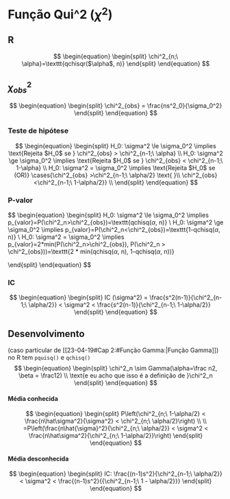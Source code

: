 # Função Qui^2 ($\chi ^2$)
## R
$$
\begin{equation}
\begin{split}
\chi^2_{n;\ \alpha}=\texttt{qchisqr($\alpha$, n)}
\end{split}
\end{equation}
$$

## $\chi^2_{obs}$
$$
\begin{equation}
\begin{split}
\chi^2_{obs} = \frac{ns^2_0}{\sigma_0^2}
\end{split}
\end{equation}
$$
### Teste de hipótese
$$
\begin{equation}
\begin{split}
H_0: \sigma^2 \le \sigma_0^2 \implies \text{Rejeita $H_0$ se } \chi^2_{obs} > \chi^2_{n-1;\ \alpha} \\
H_0: \sigma^2 \ge \sigma_0^2 \implies \text{Rejeita $H_0$ se } \chi^2_{obs} < \chi^2_{n-1;\ 1-\alpha} \\
H_0: \sigma^2 = \sigma_0^2 \implies \text{Rejeita $H_0$ se (OR)} \cases{\chi^2_{obs} >\chi^2_{n-1;\ \alpha/2} \text{ }\\ \chi^2_{obs} <\chi^2_{n-1;\ 1-\alpha/2}} \\
\end{split}
\end{equation}
$$

### P-valor
$$
\begin{equation}
\begin{split}
H_0: \sigma^2 \le \sigma_0^2 \implies p_{valor}=P(\chi^2_n>\chi^2_{obs})=\texttt{qchisq($\alpha$, n)} \\
H_0: \sigma^2 \ge \sigma_0^2 \implies p_{valor}=P(\chi^2_n<\chi^2_{obs})=\texttt{1-qchisq($\alpha$, n)} \\
H_0: \sigma^2 = \sigma_0^2 \implies p_{valor}=2*min(P(\chi^2_n>\chi^2_{obs}), P(\chi^2_n > \chi^2_{obs}))=\texttt{2 * min(qchisq($\alpha$, n), 1-qchisq($\alpha$, n))}

\end{split}
\end{equation}
$$

### IC
$$
\begin{equation}
\begin{split}
IC (\sigma^2) = \frac{s^2(n-1)}{\chi^2_{n-1;\ \alpha/2}} < \sigma^2 < \frac{s^2(n-1)}{\chi^2_{n-1;\ 1-\alpha/2}}
\end{split}
\end{equation}
$$

## Desenvolvimento
 (caso particular de [[23-04-19#Cap 2:#Função Gamma:|Função Gamma]])
no R tem `pquisq()` e `qchisq()`
$$
\begin{equation}
\begin{split}
\chi^2_n \sim Gamma(\alpha=\frac n2, \beta = \frac12) \\
\text{e eu acho que isso é a definição de }\chi^2_n
\end{split}
\end{equation}
$$

#### Média conhecida
$$
\begin{equation}
\begin{split}
P\left(\chi^2_{n;\ 1-\alpha/2} < \frac{n\hat\sigma^2}{\sigma^2} < \chi^2_{n;\ \alpha/2}\right) \\
\\
=P\left(\frac{n\hat{\sigma}^2}{\chi^2_{n;\ \alpha/2}} < \sigma^2 < \frac{n\hat\sigma^2}{\chi^2_{n;\ 1-\alpha/2}}\right)
\end{split}
\end{equation}
$$

#### Média desconhecida
$$
\begin{equation}
\begin{split}
IC: \frac{(n-1)s^2}{\chi^2_{n-1;\ \alpha/2}} < \sigma^2 < \frac{(n-1)s^2}{{\chi^2_{n-1;\ 1 - \alpha/2}}}
\end{split}
\end{equation}
$$
